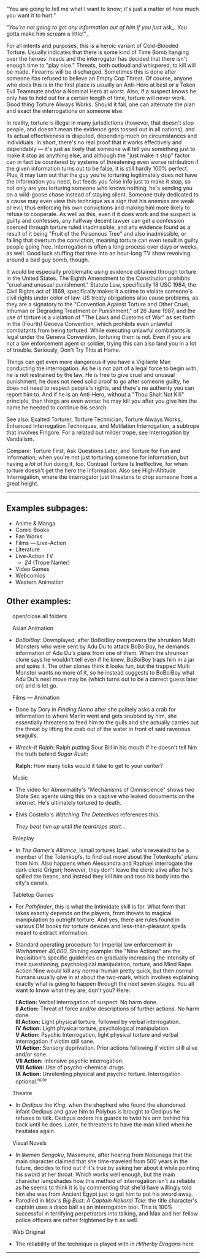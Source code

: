 "You are going to tell me what I want to know; it's just a matter of how much you want it to hurt."

_"You're not going to get any information out of him if you just_ ask_. You gotta make him scream a little!"_

For all intents and purposes, this is a heroic variant of Cold-Blooded Torture. Usually indicates that there is some kind of Time Bomb hanging over the heroes' heads and the interrogator has decided that there isn't enough time to "play nice." Threats, both outloud and whispered, to kill will be made. Firearms will be discharged. Sometimes this is done after someone has refused to believe an Empty Cop Threat. Of course, anyone who does this is in the first place is usually an Anti-Hero at best or a Token Evil Teammate and/or a Nominal Hero at worst. Also, if a suspect knows he only has to hold out for a certain length of time, torture will never work. Good thing Torture Always Works. Should it fail, one can alternate the plan and exact the interrogations on someone else.

In reality, torture is illegal in many jurisdictions (however, that doesn't stop people, and doesn't mean the evidence gets tossed out in all nations), and its actual effectiveness is disputed, depending much on circumstances and individuals. In short, there's no real proof that it works effectively and dependably — it's just as likely that someone will tell you something just to make it stop as anything else, and although the "just make it stop" factor can in fact be countered by systems of threatening even worse retribution if the given information turns out to be false, it is still hardly 100% perfect. Plus, it may turn out that the guy you're torturing legitimately does not have the information you need, but feeds you false info just to make it stop, so not only are you torturing someone who knows nothing, he's sending you on a wild-goose chase instead of staying silent. Someone truly dedicated to a cause may even view this technique as a sign that his enemies are weak or evil, thus enforcing his own convictions and making him more likely to refuse to cooperate. As well as this, even if it does work and the suspect is guilty and confesses, any halfway decent lawyer can get a confession coerced through torture ruled inadmissible, and any evidence found as a result of it being "Fruit of the Poisonous Tree" and also inadmissible, or failing that overturn the conviction, meaning torture can even result in guilty people going free. Interrogation is often a long process over days or weeks, as well. Good luck stuffing that time into an hour-long TV show revolving around a bad guy bomb, though.

It would be especially problematic using evidence obtained through torture in the United States. The Eighth Amendment to the Constitution prohibits "cruel and unusual punishment." Statute Law, specifically 18 USC 1984, the Civil Rights act of 1869, specifically makes it a crime to violate someone's civil rights under color of law. US treaty obligations also cause problems, as they are a signatory to the "Convention Against Torture and Other Cruel, Inhuman or Degrading Treatment or Punishment," of 26 June 1987, and the use of torture is a violation of "The Laws and Customs of War" as set forth in the (Fourth) Geneva Convention, which prohibits even unlawful combatants from being tortured. While executing unlawful combatants is legal under the Geneva Convention, torturing them is not. Even if you are not a law enforcement agent or soldier, trying this can also land you in a lot of trouble. Seriously, Don't Try This at Home.

Things can get even more dangerous if you have a Vigilante Man conducting the interrogation. As he is not part of a legal force to begin with, he is not restrained by the law. He is free to give cruel and unusual punishment, he does not need solid proof to go after someone guilty, he does not need to respect people's rights, and there's no authority you can report him to. And if he is an Anti-Hero, without a "Thou Shalt Not Kill" principle, then things are even worse: he may kill you after you give him the name he needed to continue his search.

See also: Exalted Torturer, Torture Technician, Torture Always Works, Enhanced Interrogation Techniques, and Mutilation Interrogation, a subtrope that involves Fingore. For a related but milder trope, see Interrogation by Vandalism.

Compare: Torture First, Ask Questions Later, and Torture for Fun and Information, when you're not just torturing someone for information, but having a _lot_ of fun doing it, too. Contrast Torture Is Ineffective, for when torture doesn't get the hero the information. Also see High-Altitude Interrogation, where the interrogator just threatens to drop someone from a great height.

___

## Examples subpages:

-   Anime & Manga
-   Comic Books
-   Fan Works
-   Films — Live-Action
-   Literature
-   Live-Action TV
    -   _24_ (Trope Namer)
-   Video Games
-   Webcomics
-   Western Animation

## Other examples:

    open/close all folders 

    Asian Animation 

-   _BoBoiBoy_: Downplayed; after BoBoiBoy overpowers the shrunken Multi Monsters who were sent by Adu Du to attack BoBoiBoy, he demands information of Adu Du's plans from one of them. When the shrunken clone says he wouldn't tell even if he knew, BoBoiBoy traps him in a jar and spins it. The other clones think it looks fun, but the trapped Multi Monster wants no more of it, so he instead suggests to BoBoiBoy what Adu Du's next move may be (which turns out to be a correct guess later on) and is let go.

    Films — Animation 

-   Done by Dory in _Finding Nemo_ after she politely asks a crab for information to where Marlin went and gets snubbed by him, she essentially threatens to feed him to the gulls and she actually carries out the threat by lifting the crab out of the water in front of said ravenous seagulls.
-   _Wreck-It Ralph_: Ralph putting Sour Bill in his mouth if he doesn't tell him the truth behind _Sugar Rush_:
    
    **Ralph:** How many licks would it take to get to your center?
    

    Music 

-   The video for Abnormality's "Mechanisms of Omniscience" shows two State Sec agents using this on a captive who leaked documents on the internet. He's ultimately tortured to death.
-   Elvis Costello's _Watching The Detectives_ references this.
    
    _They beat him up until the teardrops start...._
    

    Roleplay 

-   In _The Gamer's Alliance_, Ismail tortures Izael, who's revealed to be a member of the Totenkopfs, to find out more about the Totenkopfs' plans from him. Also happens when Alessandra and Raphael interrogate the dark cleric Grigori; however, they don't leave the cleric alive after he's spilled the beans, and instead they kill him and toss his body into the city's canals.

    Tabletop Games 

-   For _Pathfinder_, this is what the Intimidate skill is for. What form that takes exactly depends on the players, from threats to magical manipulation to outright torture. And yes, there are rules found in various DM books for torture devices and less-than-pleasant spells meant to extract information.
-   Standard operating procedure for Imperial law enforcement in _Warhammer 40,000_. Shining example: the "Nine Actions" are the Inquisition's specific guidelines on gradually increasing the intensity of their questioning, psychological manipulation, torture, and Mind Rape. Action Nine would kill any normal human pretty quick, but then normal humans usually give in at about the two-mark, which involves explaining exactly what is going to happen through the next seven stages. You all want to know what they are, don't you? Here:
    
    **I Action:** Verbal interrogation of suspect. No harm done.  
    **II Action:** Threat of force and/or descriptions of further actions. No harm done.  
    **III Action:** Light physical torture, followed by verbal interrogation.  
    **IV Action:** Light physical torture, psychological manipulation.  
    **V Action:** Psychic Interrogation, light physical torture and verbal interrogation if victim still sane.  
    **VI Action:** Sensory deprivation. Prior actions following if victim still alive and/or sane.  
    **VII Action:** Intensive psychic interrogation.  
    **VIII Action:** Use of psycho-chemical drugs.  
    **IX Action:** Unrelenting physical and psychic torture. Interrogation optional.<sup>note&nbsp;</sup> 
    

    Theatre 

-   In _Oedipus the King_, when the shepherd who found the abandoned infant Oedipus and gave him to Polybus is brought to Oedipus he refuses to talk. Oedipus orders his guards to twist his arm behind his back until he does. Later, he threatens to have the man killed when he hesitates again.

    Visual Novels 

-   In _Ikemen Sengoku_, Masamune, after hearing from Nobunaga that the main character claimed that she time-traveled from 500 years in the future, decides to find out if it's true by asking her about it while pointing his sword at her throat. Which works well enough, but the main character lampshades how this method of interrogation isn't as reliable as he seems to think it is by commenting that she'd have willingly told him she was from Ancient Egypt just to get him to put his sword away.
-   Parodied in _Max's Big Bust: A Captain Nekorai Tale_: the title character's captain uses a disco ball as an interrogation tool. This is 100% successful in terrifying perpetrators into talking, and Max and her fellow police officers are rather frightened by it as well.

    Web Original 

-   The reliability of the technique is played with in _Hitherby Dragons_ here

___